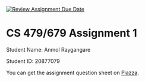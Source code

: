 [![Review Assignment Due Date](https://classroom.github.com/assets/deadline-readme-button-22041afd0340ce965d47ae6ef1cefeee28c7c493a6346c4f15d667ab976d596c.svg)](https://classroom.github.com/a/UM1An7X2)
# CS 479/679 Assignment 1

Student Name: Anmol Raygangare

Student ID: 20877079

You can get the assignment question sheet on [Piazza](https://piazza.com/uwaterloo.ca/winter2025/cs479679/home).
